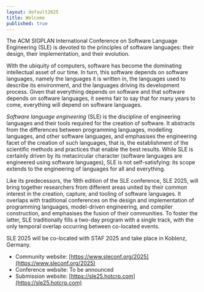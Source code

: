 ```yaml
---
layout: default2025
title: Welcome
published: true
---
```


The ACM SIGPLAN International Conference on Software Language Engineering (SLE) is devoted to the principles of software languages: their design, their implementation, and their evolution.

With the ubiquity of computers, software has become the dominating intellectual asset of our time. In turn, this software depends on software languages, namely the languages it is written in, the languages used to describe its environment, and the languages driving its development process. Given that everything depends on software and that software depends on software languages, it seems fair to say that for many years to come, everything will depend on software languages.

*Software language engineering* (SLE) is the discipline of engineering languages and their tools required for the creation of software. It abstracts from the differences between programming languages, modelling languages, and other software languages, and emphasises the engineering facet of the creation of such languages, that is, the establishment of the scientific methods and practices that enable the best results. While SLE is certainly driven by its metacircular character (software languages are engineered using software languages), SLE is not self-satisfying: its scope extends to the engineering of languages for all and everything.

Like its predecessors, the 18th edition of the SLE conference, SLE 2025, will bring together researchers from different areas united by their common interest in the creation, capture, and tooling of software languages. It overlaps with traditional conferences on the design and implementation of programming languages, model-driven engineering, and compiler construction, and emphasises the fusion of their communities. To foster the latter, SLE traditionally fills a two-day program with a single track, with the only temporal overlap occurring between co-located events.

SLE 2025 will be co-located with STAF 2025 and take place in Koblenz, Germany.

* Community website: [https://www.sleconf.org/2025](https://www.sleconf.org/2025)
* Conference website: To be announced
* Submission website: [https://sle25.hotcrp.com](https://sle25.hotcrp.com) 
